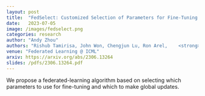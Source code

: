```yaml
---
layout: post
title:  "FedSelect: Customized Selection of Parameters for Fine-Tuning during Personalized Federated Learning"
date:   2023-07-05
image: /images/fedselect.png
categories: research
author: "Andy Zhou"
authors: "Rishub Tamirisa, John Won, Chengjun Lu, Ron Arel,    <strong>Andy Zhou</strong>"
venue: "Federated Learning @ ICML"
arxiv: https://arxiv.org/abs/2306.13264
slides: /pdfs/2306.13264.pdf
---
```

We propose a federated-learning algorithm based on selecting which parameters to use for fine-tuning and which to make global updates.